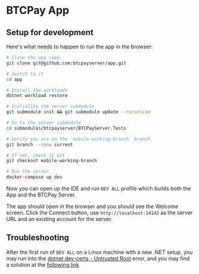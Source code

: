 # BTCPay App

## Setup for development

Here's what needs to happen to run the app in the browser:

```bash
# Clone the app repo
git clone git@github.com:btcpayserver/app.git

# Switch to it
cd app

# Install the workloads
dotnet workload restore

# Initialize the server submodule
git submodule init && git submodule update --recursive

# Go to the server submodule
cd submodules/btcpayserver/BTCPayServer.Tests

# Verify you are on the `mobile-working-branch` branch
git branch --show current

# If not, check it out
git checkout mobile-working-branch

# Run the server
docker-compose up dev
```

Now you can open up the IDE and run `DEV ALL` profile which builds both the App and the BTCPay Server.

The app should open in the browser and you should see the Welcome screen.
Click the Connect button, use `http://localhost:14142` as the server URL and an existing account for the server.

## Troubleshooting

After the first run of `DEV ALL` on a Linux machine with a new .NET setup, you may run into the [dotnet dev-certs - Untrusted Root](https://github.com/dotnet/aspnetcore/issues/41503)
error, and you may find a solution at the [following link](https://learn.microsoft.com/en-us/dotnet/core/tools/dotnet-dev-certs)
